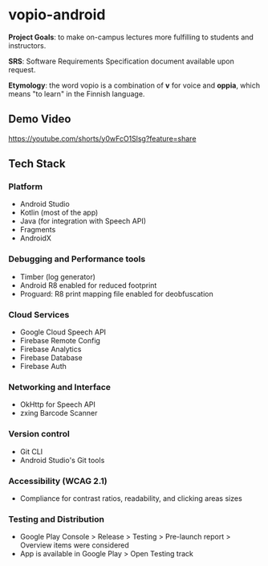 # vopio-android

**Project Goals**:  to make on-campus lectures more fulfilling to students and instructors.

**SRS**: Software Requirements Specification document available upon request.

**Etymology**: the word vopio is a combination of **v** for voice and **oppia**, which means "to learn" in the Finnish language.

## Demo Video
https://youtube.com/shorts/y0wFcO1Slsg?feature=share

## Tech Stack
### Platform
* Android Studio
* Kotlin (most of the app)
* Java (for integration with Speech API)
* Fragments
* AndroidX

### Debugging and Performance tools
* Timber (log generator)
* Android R8 enabled for reduced footprint
* Proguard: R8 print mapping file enabled for deobfuscation

### Cloud Services
* Google Cloud Speech API
* Firebase Remote Config
* Firebase Analytics
* Firebase Database
* Firebase Auth

### Networking and Interface
* OkHttp for Speech API
* zxing Barcode Scanner

### Version control
* Git CLI
* Android Studio's Git tools

### Accessibility (WCAG 2.1)
* Compliance for contrast ratios, readability, and clicking areas sizes

### Testing and Distribution
* Google Play Console > Release > Testing > Pre-launch report > Overview items were considered
* App is available in Google Play > Open Testing track
